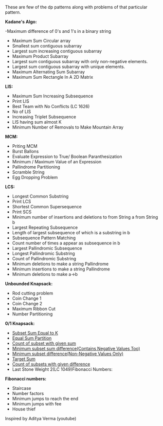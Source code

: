 These are few of the dp patterns along with problems of that particular pattern.

**Kadane's Algo:**

 -Maximum difference of 0's and 1's in a binary string
- Maximum Sum Circular array
- Smallest sum contiguous subarray
- Largest sum increasing contiguous subarray
- Maximum Product Subarray
- Largest sum contiguous subarray with only non-negative elements.
- Largest sum contiguous subarray with unique elements.
- Maximum Alternating Sum Subarray
- Maximum Sum Rectangle In A 2D Matrix

**LIS:**

- Maximum Sum Increasing Subsequence
- Print LIS
- Best Team with No Conflicts (LC 1626)
- No of LIS
- Increasing Triplet Subsequence
- LIS having sum almost K
- Minimum Number of Removals to Make Mountain Array

**MCM:**

- Priting MCM
- Burst Ballons
- Evaluate Expression to True/ Boolean Paranthesization
- Minimum / Maximum Value of an Expression
- Pallindrome Partitioning
- Scramble String
- Egg Dropping Problem

**LCS:**

- Longest Common Substring
- Print LCS
- Shortest Common Supersequence
- Print SCS
- Minimum number of insertions and deletions to from String a from String b
- Largest Repeating Subsequence
- Length of largest subsequence of which is a substring in b
- Subsequence Pattern Matching
- Count number of times a appear as subsequence in b
- Largest Pallindromic Subsequence
- Longest Pallindromic Substring
- Count of Pallindromic Substring
- Minimum deletions to make a string Pallindrome
- Minimum insertions to make a string Pallindrome
- Minimum deletions to make a->b

**Unbounded Knapsack:**

- Rod cutting problem
- Coin Change 1
- Coin Change 2
- Maximum Ribbon Cut
- Number Partitioning

**0/1 Knapsack:**

- [Subset Sum Equal to K](https://www.codingninjas.com/codestudio/problems/subset-sum-equal-to-k_1550954?leftPanelTab=0)
- [Equal Sum Partition](https://leetcode.com/problems/partition-equal-subset-sum/submissions/)
- [Count of subset with given sum](https://www.codingninjas.com/codestudio/problems/number-of-subsets_3952532)
- [Minimum subset sum difference(Contains Negative Values Too)](https://leetcode.com/problems/partition-array-into-two-arrays-to-minimize-sum-difference/)
- [Minimum subset difference(Non-Negative Values Only)](https://www.codingninjas.com/codestudio/problems/partition-a-set-into-two-subsets-such-that-the-difference-of-subset-sums-is-minimum_842494)
- [Target Sum](https://leetcode.com/problems/target-sum/)
- [Count of subsets with given difference](https://www.codingninjas.com/codestudio/problems/partitions-with-given-difference_3751628)
- Last Stone Weight 2(LC 1049)Fibonacci Numbers:

**Fibonacci numbers:**

- Staircase
- Number factors
- Minimum jumps to reach the end
- Minimum jumps with fee
- House thief


Inspired by Aditya Verma (youtube)
